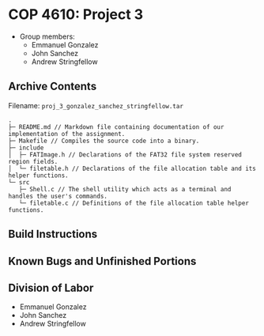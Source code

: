 # COP 4610: Project 3

- Group members:
  - Emmanuel Gonzalez
  - John Sanchez
  - Andrew Stringfellow

## Archive Contents

Filename: `proj_3_gonzalez_sanchez_stringfellow.tar`

```
.
├─ README.md // Markdown file containing documentation of our implementation of the assignment.
├─ Makefile // Compiles the source code into a binary.
├─ include
│  ├─ FATImage.h // Declarations of the FAT32 file system reserved region fields.
│  └─ filetable.h // Declarations of the file allocation table and its helper functions.
└─ src
   ├─ Shell.c // The shell utility which acts as a terminal and handles the user's commands.
   └─ filetable.c // Definitions of the file allocation table helper functions.
```

## Build Instructions

## Known Bugs and Unfinished Portions

## Division of Labor
- Emmanuel Gonzalez
- John Sanchez
- Andrew Stringfellow